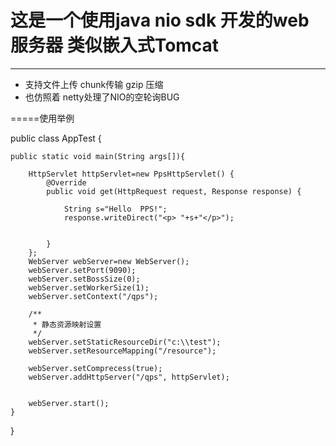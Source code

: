 # 这是一个使用java nio sdk 开发的web服务器   类似嵌入式Tomcat      #
---
+ 支持文件上传  chunk传输    gzip 压缩     
+ 也仿照着 netty处理了NIO的空轮询BUG

=====使用举例



public class AppTest {

    public static void main(String args[]){

        HttpServlet httpServlet=new PpsHttpServlet() {
            @Override
            public void get(HttpRequest request, Response response) {

                String s="Hello  PPS!";
                response.writeDirect("<p> "+s+"</p>");


            }
        };
        WebServer webServer=new WebServer();
        webServer.setPort(9090);
        webServer.setBossSize(0);
        webServer.setWorkerSize(1);
        webServer.setContext("/qps");

        /**
         * 静态资源映射设置
         */
        webServer.setStaticResourceDir("c:\\test");
        webServer.setResourceMapping("/resource");

        webServer.setComprecess(true);
        webServer.addHttpServer("/qps", httpServlet);


        webServer.start();
    }


}

